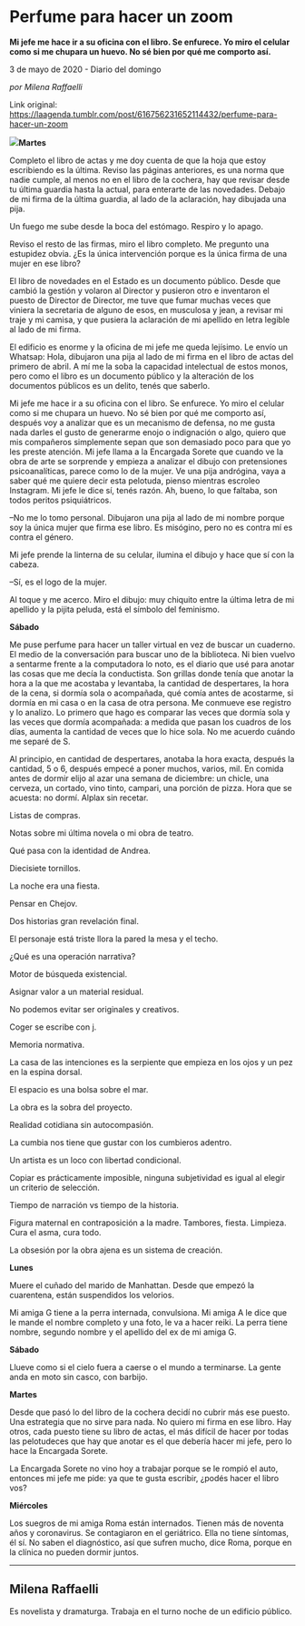 # Perfume para hacer un zoom

**Mi jefe me hace ir a su oficina con el libro. Se enfurece. Yo miro el celular como si me chupara un huevo. No sé bien por qué me comporto así.**

3 de mayo de 2020 - Diario del domingo

_por Milena Raffaelli_

Link original: https://laagenda.tumblr.com/post/616756231652114432/perfume-para-hacer-un-zoom

![](https://64.media.tumblr.com/0ff456dcadaaf01df2594f6a330a8864/1337d8a4cbb81499-40/s500x750/5c19b68315c31c6310110c33120d329879e6910f.jpg)**Martes**

Completo el libro de actas y me doy cuenta de que la hoja
que estoy escribiendo es la última. Reviso las páginas anteriores, es una norma
que nadie cumple, al menos no en el libro de la cochera, hay que revisar desde
tu última guardia hasta la actual, para enterarte de las novedades. Debajo de
mi firma de la última guardia, al lado de la aclaración, hay dibujada una pija.


Un fuego me sube desde la boca del estómago. Respiro y lo
apago.

Reviso el resto de las firmas, miro el libro completo. Me
pregunto una estupidez obvia. ¿Es la única intervención porque es la única
firma de una mujer en ese libro?

El libro de novedades en el Estado es un documento
público. Desde que cambió la gestión y volaron al Director y pusieron otro e
inventaron el puesto de Director de Director, me tuve que fumar muchas veces
que viniera la secretaria de alguno de esos, en musculosa y jean, a revisar mi
traje y mi camisa, y que pusiera la aclaración de mi apellido en letra legible
al lado de mi firma.

El edificio es enorme y la oficina de mi jefe me queda
lejísimo. Le envío un Whatsap: Hola, dibujaron una pija al lado de mi firma en
el libro de actas del primero de abril. A mí me la soba la capacidad
intelectual de estos monos, pero como el libro es un documento público y la
alteración de los documentos públicos es un delito, tenés que saberlo.

Mi jefe me hace ir a su oficina con el libro. Se
enfurece. Yo miro el celular como si me chupara un huevo. No sé bien por qué me
comporto así, después voy a analizar que es un mecanismo de defensa, no me
gusta nada darles el gusto de generarme enojo o indignación o algo, quiero que
mis compañeros simplemente sepan que son demasiado poco para que yo les preste
atención. Mi jefe llama a la Encargada Sorete que cuando ve la obra de arte se
sorprende y empieza a analizar el dibujo con pretensiones psicoanalíticas,
parece como lo de la mujer. Ve una pija andrógina, vaya a saber qué me quiere
decir esta pelotuda, pienso mientras escroleo Instagram. Mi jefe le dice sí,
tenés razón. Ah, bueno, lo que faltaba, son todos peritos psiquiátricos. 

–No me lo tomo personal. Dibujaron una pija al lado de mi
nombre porque soy la única mujer que firma ese libro. Es misógino, pero no es
contra mí es contra el género.

Mi jefe prende la linterna de su celular, ilumina el
dibujo y hace que sí con la cabeza.

–Sí, es el logo de la mujer.

Al toque y me acerco. Miro el dibujo: muy chiquito entre
la última letra de mi apellido y la pijita peluda, está el símbolo del
feminismo.

**Sábado**

Me puse perfume para hacer un taller virtual en vez de
buscar un cuaderno. El medio de la conversación para buscar uno de la
biblioteca. Ni bien vuelvo a sentarme frente a la computadora lo noto, es el
diario que usé para anotar las cosas que me decía la conductista. Son grillas
donde tenía que anotar la hora a la que me acostaba y levantaba, la cantidad de
despertares, la hora de la cena, si dormía sola o acompañada, qué comía antes
de acostarme, si dormía en mi casa o en la casa de otra persona. Me conmueve
ese registro y lo analizo. Lo primero que hago es comparar las veces que dormía
sola y las veces que dormía acompañada: a medida que pasan los cuadros de los
días, aumenta la cantidad de veces que lo hice sola. No me acuerdo cuándo me
separé de S. 

Al principio, en cantidad de despertares, anotaba la hora
exacta, después la cantidad, 5 o 6, después empecé a poner muchos, varios, mil.
En comida antes de dormir elijo al azar una semana de diciembre: un chicle, una
cerveza, un cortado, vino tinto, campari, una porción de pizza. Hora que se
acuesta: no dormí. Alplax sin recetar.

Listas de compras.

Notas sobre mi última novela o mi obra de teatro.

Qué pasa con la identidad de Andrea.

Diecisiete tornillos. 

La noche era una fiesta.

Pensar en Chejov.

Dos historias gran revelación final.

El personaje está triste llora la pared la mesa y el
techo.

¿Qué es una operación narrativa?

Motor de búsqueda existencial.

Asignar valor a un material residual.

No podemos evitar ser originales y creativos.

Coger se escribe con j.

Memoria normativa.

La casa de las intenciones es la serpiente que empieza en
los ojos y un pez en la espina dorsal.

El espacio es una bolsa sobre el mar.

La obra es la sobra del proyecto.

Realidad cotidiana sin autocompasión.

La cumbia nos tiene que gustar con los cumbieros adentro.

Un artista es un loco con libertad condicional.

Copiar es prácticamente imposible, ninguna subjetividad
es igual al elegir un criterio de selección.

Tiempo de narración vs tiempo de la historia.

Figura maternal en contraposición a la madre. Tambores,
fiesta. Limpieza. Cura el asma, cura todo.

La obsesión por la obra ajena es un sistema de creación.

**Lunes**

Muere el cuñado del marido de Manhattan. Desde que empezó
la cuarentena, están suspendidos los velorios.

Mi amiga G tiene a la perra internada, convulsiona. Mi
amiga A le dice que le mande el nombre completo y una foto, le va a hacer
reiki. La perra tiene nombre, segundo nombre y el apellido del ex de mi amiga
G.

**Sábado**

Llueve como si el cielo fuera a caerse o el mundo a
terminarse. La gente anda en moto sin casco, con barbijo.

**Martes**

Desde que pasó lo del libro de la cochera decidí no
cubrir más ese puesto. Una estrategia que no sirve para nada. No quiero mi
firma en ese libro. Hay otros, cada puesto tiene su libro de actas, el más
difícil de hacer por todas las pelotudeces que hay que anotar es el que debería
hacer mi jefe, pero lo hace la Encargada Sorete.

La Encargada Sorete no vino hoy a trabajar porque se le
rompió el auto, entonces mi jefe me pide: ya que te gusta escribir, ¿podés
hacer el libro vos?

**Miércoles**

Los suegros de mi amiga Roma están internados. Tienen más
de noventa años y coronavirus. Se contagiaron en el geriátrico. Ella no tiene
síntomas, él sí. No saben el diagnóstico, así que sufren mucho, dice Roma,
porque en la clínica no pueden dormir juntos. 



---

 Milena Raffaelli
-----------------

 Es novelista y dramaturga. Trabaja en el turno noche de un edificio público.


